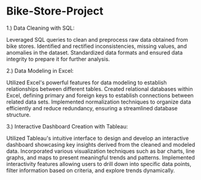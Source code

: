 # Bike-Store-Project
1.) Data Cleaning with SQL:

Leveraged SQL queries to clean and preprocess raw data obtained from bike stores.
Identified and rectified inconsistencies, missing values, and anomalies in the dataset.
Standardized data formats and ensured data integrity to prepare it for further analysis.

2.) Data Modeling in Excel:

Utilized Excel's powerful features for data modeling to establish relationships between different tables.
Created relational databases within Excel, defining primary and foreign keys to establish connections between related data sets.
Implemented normalization techniques to organize data efficiently and reduce redundancy, ensuring a streamlined database structure.

3.) Interactive Dashboard Creation with Tableau:

Utilized Tableau's intuitive interface to design and develop an interactive dashboard showcasing key insights derived from the cleaned and modeled data.
Incorporated various visualization techniques such as bar charts, line graphs, and maps to present meaningful trends and patterns.
Implemented interactivity features allowing users to drill down into specific data points, filter information based on criteria, and explore trends dynamically.
